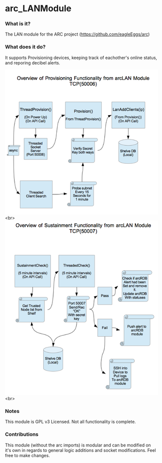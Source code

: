 # arc_LANModule

### What is it?
The LAN module for the ARC project (https://github.com/eagleEggs/arc)

### What does it do?
It supports Provisioning devices, keeping track of eachother's online status, and reporing decibel alerts.

![anim1](https://github.com/eagleEggs/arc_LANModule/blob/master/docs/Provisioning.png?)<br>
![anim1](https://github.com/eagleEggs/arc_LANModule/blob/master/docs/Sustainment.png?)<br>

### Notes
This module is GPL v3 Licensed.
Not all functionality is complete.

### Contributions
This module (without the arc imports) is modular and can be modified on it's own in regards to general logic additions and socket modifications. Feel free to make changes.
